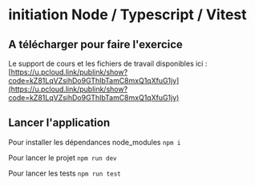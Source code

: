 # initiation Node / Typescript / Vitest

## A télécharger pour faire l'exercice
Le support de cours et les fichiers de travail disponibles ici :  
[https://u.pcloud.link/publink/show?code=kZ81LqVZsihDo9GThIbTamC8mxQ1qXfuG1jy](https://u.pcloud.link/publink/show?code=kZ81LqVZsihDo9GThIbTamC8mxQ1qXfuG1jy)

## Lancer l'application
Pour installer les dépendances node_modules
`npm i`

Pour lancer le projet
`npm run dev`

Pour lancer les tests
`npm run test`
